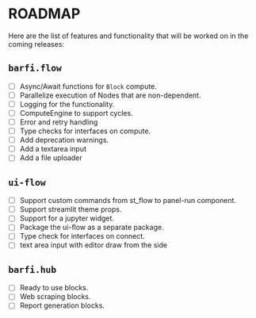 # ROADMAP

Here are the list of features and functionality that will be worked on in the coming releases:

## `barfi.flow`

-   [ ] Async/Await functions for `Block` compute.
-   [ ] Parallelize execution of Nodes that are non-dependent.
-   [ ] Logging for the functionality.
-   [ ] ComputeEngine to support cycles.
-   [ ] Error and retry handling
-   [ ] Type checks for interfaces on compute.
-   [ ] Add deprecation warnings.
-   [ ] Add a textarea input
-   [ ] Add a file uploader

## `ui-flow`

-   [ ] Support custom commands from st_flow to panel-run component.
-   [ ] Support streamlit theme props.
-   [ ] Support for a jupyter widget.
-   [ ] Package the ui-flow as a separate package.
-   [ ] Type check for interfaces on connect.
-   [ ] text area input with editor draw from the side

## `barfi.hub`

-   [ ] Ready to use blocks.
-   [ ] Web scraping blocks.
-   [ ] Report generation blocks.
